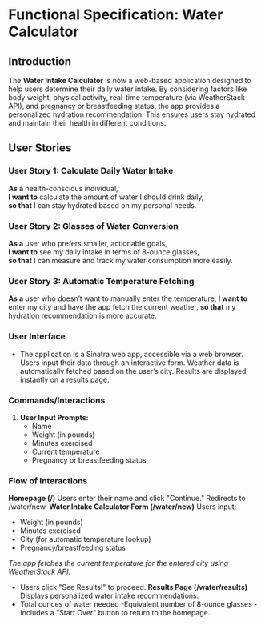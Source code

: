 # Functional Specification: Water Calculator

## Introduction

The **Water Intake Calculator** is now a web-based application designed to help users determine their daily water intake. By considering factors like body weight, physical activity, real-time temperature (via WeatherStack API), and pregnancy or breastfeeding status, the app provides a personalized hydration recommendation. This ensures users stay hydrated and maintain their health in different conditions.


## User Stories

### User Story 1: Calculate Daily Water Intake
**As a** health-conscious individual,  
**I want to** calculate the amount of water I should drink daily,  
**so that** I can stay hydrated based on my personal needs.

### User Story 2: Glasses of Water Conversion
**As a** user who prefers smaller, actionable goals,  
**I want to** see my daily intake in terms of 8-ounce glasses,  
**so that** I can measure and track my water consumption more easily.

### User Story 3: Automatic Temperature Fetching
**As a** user who doesn’t want to manually enter the temperature,
**I want to** enter my city and have the app fetch the current weather,
**so that** my hydration recommendation is more accurate.


### User Interface
- The application is a Sinatra web app, accessible via a web browser.
Users input their data through an interactive form.
Weather data is automatically fetched based on the user’s city.
Results are displayed instantly on a results page.


### Commands/Interactions
1. **User Input Prompts:**
   - Name
   - Weight (in pounds)
   - Minutes exercised
   - Current temperature
   - Pregnancy or breastfeeding status


### Flow of Interactions
**Homepage (/)**
Users enter their name and click "Continue."
Redirects to /water/new.
**Water Intake Calculator Form (/water/new)**
Users input:
- Weight (in pounds)
- Minutes exercised
- City (for automatic temperature lookup)
- Pregnancy/breastfeeding status

*The app fetches the current temperature for the entered city using WeatherStack API.*
- Users click "See Results!" to proceed.
**Results Page (/water/results)**
Displays personalized water intake recommendations:
- Total ounces of water needed
-Equivalent number of 8-ounce glasses
-Includes a "Start Over" button to return to the homepage.
